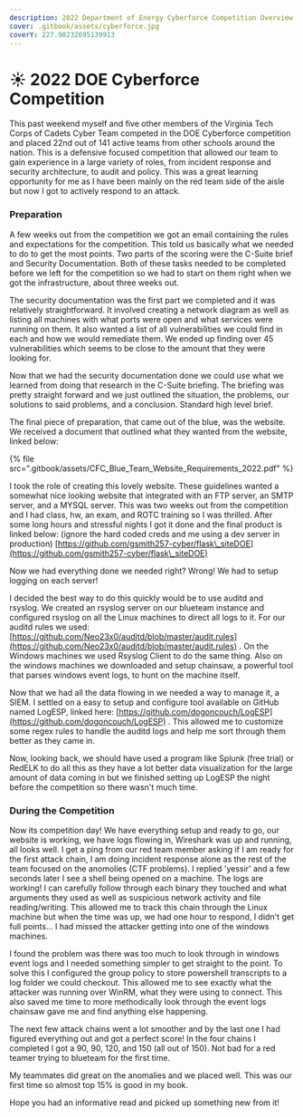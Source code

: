 ```yaml
---
description: 2022 Department of Energy Cyberforce Competition Overview
cover: .gitbook/assets/cyberforce.jpg
coverY: 227.98232695139913
---
```


# ☀ 2022 DOE Cyberforce Competition

This past weekend myself and five other members of the Virginia Tech Corps of Cadets Cyber Team competed in the DOE Cyberforce competition and placed 22nd out of 141 active teams from other schools around the nation. This is a defensive focused competition that allowed our team to gain experience in a large variety of roles, from incident response and security architecture, to audit and policy. This was a great learning opportunity for me as I have been mainly on the red team side of the aisle but now I got to actively respond to an attack.

### Preparation&#x20;

A few weeks out from the competition we got an email containing the rules and expectations for the competition. This told us basically what we needed to do to get the most points. Two parts of the scoring were the C-Suite brief and Security Documentation. Both of these tasks needed to be completed before we left for the competition so we had to start on them right when we got the infrastructure, about three weeks out.

The security documentation was the first part we completed and it was relatively straightforward. It involved creating a network diagram as well as listing all machines with what ports were open and what services were running on them. It also wanted a list of all vulnerabilities we could find in each and how we would remediate them. We ended up finding over 45 vulnerabilities which seems to be close to the amount that they were looking for.

Now that we had the security documentation done we could use what we learned from doing that research in the C-Suite briefing. The briefing was pretty straight forward and we just outlined the situation, the problems, our solutions to said problems, and a conclusion. Standard high level brief.

The final piece of preparation, that came out of the blue, was the website. We received a document that outlined what they wanted from the website, linked below:

{% file src=".gitbook/assets/CFC_Blue_Team_Website_Requirements_2022.pdf" %}

I took the role of creating this lovely website. These guidelines wanted a somewhat nice looking website that integrated with an FTP server, an SMTP server, and a MYSQL server. This was two weeks out from the competition and I had class, hw, an exam, and ROTC training so I was thrilled. After some long hours and stressful nights I got it done and the final product is linked below: (ignore the hard coded creds and me using a dev server in production) [https://github.com/gsmith257-cyber/flask\_siteDOE](https://github.com/gsmith257-cyber/flask\_siteDOE)

Now we had everything done we needed right? Wrong! We had to setup logging on each server!

I decided the best way to do this quickly would be to use auditd and rsyslog. We created an rsyslog server on our blueteam instance and configured rsyslog on all the Linux machines to direct all logs to it. For our auditd rules we used: [https://github.com/Neo23x0/auditd/blob/master/audit.rules](https://github.com/Neo23x0/auditd/blob/master/audit.rules) . On the Windows machines we used Rsyslog Client to do the same thing. Also on the windows machines we downloaded and setup chainsaw, a powerful tool that parses windows event logs, to hunt on the machine itself.

Now that we had all the data flowing in we needed a way to manage it, a SIEM. I settled on a easy to setup and configure tool available on GitHub named LogESP, linked here: [https://github.com/dogoncouch/LogESP](https://github.com/dogoncouch/LogESP) . This allowed me to customize some regex rules to handle the auditd logs and help me sort through them better as they came in.

Now, looking back, we should have used a program like Splunk (free trial) or RedELK to do all this as they have a lot better data visualization for the large amount of data coming in but we finished setting up LogESP the night before the competition so there wasn't much time.

### During the Competition

Now its competition day! We have everything setup and ready to go, our website is working, we have logs flowing in, Wireshark was up and running, all looks well. I get a ping from our red team member asking if I am ready for the first attack chain, I am doing incident response alone as the rest of the team focused on the anomolies (CTF problems). I replied 'yessir' and a few seconds later I see a shell being opened on a machine. The logs are working! I can carefully follow through each binary they touched and what arguments they used as well as suspicious network activity and file reading/writing. This allowed me to track this chain through the Linux machine but when the time was up, we had one hour to respond, I didn't get full points... I had missed the attacker getting into one of the windows machines.

I found the problem was there was too much to look through in windows event logs and I needed something simpler to get straight to the point. To solve this I configured the group policy to store powershell transcripts to a log folder we could checkout. This allowed me to see exactly what the attacker was running over WinRM, what they were using to connect. This also saved me time to more methodically look through the event logs chainsaw gave me and find anything else happening.

The next few attack chains went a lot smoother and by the last one I had figured everything out and got a perfect score! In the four chains I completed I got a 90, 90, 120, and 150 (all out of 150). Not bad for a red teamer trying to blueteam for the first time.

My teammates did great on the anomalies and we placed well. This was our first time so almost top 15% is good in my book.



Hope you had an informative read and picked up something new from it!
